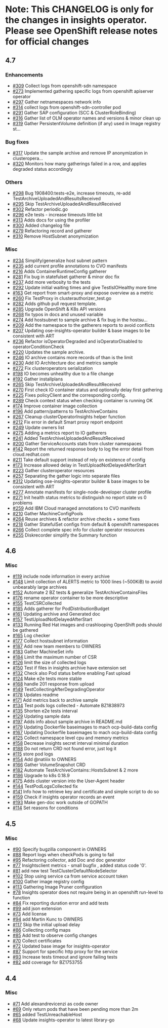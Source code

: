 # Note: This CHANGELOG is only for the changes in insights operator. Please see OpenShift release notes for official changes
<!--Latest hash: e758cd083ea6758e3f94984323ba2d6e293f0db4-->
## 4.7

### Enhancements
- [#309](https://github.com/openshift/insights-operator/pull/309) Collect logs from openshift-sdn namespace
- [#273](https://github.com/openshift/insights-operator/pull/273) Implemented gathering specific logs from openshift apiserver operator
- [#297](https://github.com/openshift/insights-operator/pull/297) Gather netnamespaces network info
- [#314](https://github.com/openshift/insights-operator/pull/314) collect logs from openshift-sdn-controller pod
- [#291](https://github.com/openshift/insights-operator/pull/291) Gather SAP configuration (SCC & ClusterRoleBinding)
- [#316](https://github.com/openshift/insights-operator/pull/316) Gather list of OLM operator names and versions & minor clean up
- [#319](https://github.com/openshift/insights-operator/pull/319) Gather PersistentVolume definition (if any) used in Image registry st…

### Bug fixes
- [#317](https://github.com/openshift/insights-operator/pull/317) Update the sample archive and remove IP anonymization in clusteropera…
- [#320](https://github.com/openshift/insights-operator/pull/320) Monitors how many gatherings failed in a row, and applies degraded status accordingly

### Others
- [#298](https://github.com/openshift/insights-operator/pull/298) Bug 1908400:tests-e2e, increase timeouts, re-add TestArchiveUploadedAndResultsReceived
- [#295](https://github.com/openshift/insights-operator/pull/295) Skip TestArchiveUploadedAndResultReceived
- [#302](https://github.com/openshift/insights-operator/pull/302) Refactor periodic.go
- [#296](https://github.com/openshift/insights-operator/pull/296) e2e tests - increase timeouts little bit
- [#313](https://github.com/openshift/insights-operator/pull/313) Adds docs for using the profiler
- [#300](https://github.com/openshift/insights-operator/pull/300) Added changelog file
- [#279](https://github.com/openshift/insights-operator/pull/279) Refactoring record and gatherer
- [#310](https://github.com/openshift/insights-operator/pull/310) Remove HostSubnet anonymization

### Misc
- [#234](https://github.com/openshift/insights-operator/pull/234) Simplify/generalize host subnet pattern
- [#235](https://github.com/openshift/insights-operator/pull/235) add current profile annotations to CVO manifests
- [#216](https://github.com/openshift/insights-operator/pull/216) Adds ContainerRuntimeConfig gatherer
- [#281](https://github.com/openshift/insights-operator/pull/281) Fix bug in statefulset gatherer & minor doc fix
- [#237](https://github.com/openshift/insights-operator/pull/237) Add more verbosity to the tests
- [#292](https://github.com/openshift/insights-operator/pull/292) Update initial waiting times and give TestIsIOHealthy more time
- [#163](https://github.com/openshift/insights-operator/pull/163) Get report from smart-proxy and expose overview as a metric
- [#260](https://github.com/openshift/insights-operator/pull/260) Fix TestProxy in clusterauthorizer_test.go
- [#282](https://github.com/openshift/insights-operator/pull/282) Adds github pull request template.
- [#285](https://github.com/openshift/insights-operator/pull/285) Upgrade OpenShift & K8s API versions
- [#268](https://github.com/openshift/insights-operator/pull/268) fix typos in docs and unused variable
- [#274](https://github.com/openshift/insights-operator/pull/274) Add hostsubnet to sample archive & fix bug in the hostsu…
- [#209](https://github.com/openshift/insights-operator/pull/209) Add the namespace to the gatherers reports to avoid conflicts
- [#207](https://github.com/openshift/insights-operator/pull/207) Updating ose-insights-operator builder & base images to be consistent with ART
- [#236](https://github.com/openshift/insights-operator/pull/236) Refactor isOperatorDegraded and isOperatorDisabled to operatorConditionCheck
- [#220](https://github.com/openshift/insights-operator/pull/220) Updates the sample archive.
- [#246](https://github.com/openshift/insights-operator/pull/246) IO archive contains more records of than is the limit
- [#230](https://github.com/openshift/insights-operator/pull/230) Add IO Architecture doc and metrics sample
- [#272](https://github.com/openshift/insights-operator/pull/272) Fix clusteroperators serialization
- [#198](https://github.com/openshift/insights-operator/pull/198) IO becomes unhealthy due to a file change
- [#192](https://github.com/openshift/insights-operator/pull/192) Gather installplans
- [#265](https://github.com/openshift/insights-operator/pull/265) Skip TestArchiveUploadedAndResultReceived
- [#270](https://github.com/openshift/insights-operator/pull/270) First check IO container status and optionally delay first gathering
- [#225](https://github.com/openshift/insights-operator/pull/225) Fixes policyClient and the corresponding config.
- [#289](https://github.com/openshift/insights-operator/pull/289) Check context status when checking container is running OK
- [#174](https://github.com/openshift/insights-operator/pull/174) Improve container image collection
- [#196](https://github.com/openshift/insights-operator/pull/196) Add pattern/patterns to TestArchiveContains
- [#267](https://github.com/openshift/insights-operator/pull/267) Cleanup clusterOperatorInsights helper function
- [#212](https://github.com/openshift/insights-operator/pull/212) Fix error in default Smart proxy report endpoint
- [#249](https://github.com/openshift/insights-operator/pull/249) Update owners list
- [#275](https://github.com/openshift/insights-operator/pull/275) Adding a metrics report to IO gatherers
- [#241](https://github.com/openshift/insights-operator/pull/241) Added TestArchiveUploadedAndResultReceived
- [#200](https://github.com/openshift/insights-operator/pull/200) Gather ServiceAccounts stats from cluster namespaces
- [#142](https://github.com/openshift/insights-operator/pull/142) Report the returned response body to log the error detail from cloud.redhat.com
- [#211](https://github.com/openshift/insights-operator/pull/211) Take default support instead of rely on existence of config
- [#173](https://github.com/openshift/insights-operator/pull/173) Increase allowed delay in TestUploadNotDelayedAfterStart
- [#223](https://github.com/openshift/insights-operator/pull/223) Gather clusteroperator resources
- [#257](https://github.com/openshift/insights-operator/pull/257) Separating the gather logic into separate files
- [#312](https://github.com/openshift/insights-operator/pull/312) Updating ose-insights-operator builder & base images to be consistent with ART
- [#277](https://github.com/openshift/insights-operator/pull/277) Annotate manifests for single-node-developer cluster profile
- [#271](https://github.com/openshift/insights-operator/pull/271) Init health status metrics to distinguish no report state vs 0 problems
- [#259](https://github.com/openshift/insights-operator/pull/259) Add IBM Cloud managed annotations to CVO manifests
- [#210](https://github.com/openshift/insights-operator/pull/210) Gather MachineConfigPools
- [#264](https://github.com/openshift/insights-operator/pull/264) Reuse archives & refactor archive checks + some fixes
- [#218](https://github.com/openshift/insights-operator/pull/218) Gather StatefulSet configs from default & openshift namespaces
- [#266](https://github.com/openshift/insights-operator/pull/266) Collect complete spec info for cluster operator resources
- [#255](https://github.com/openshift/insights-operator/pull/255) Diskrecorder simplify the Summary function

## 4.6

### Misc
- [#119](https://github.com/openshift/insights-operator/pull/119) include node information in every archive
- [#148](https://github.com/openshift/insights-operator/pull/148) Limit collection of ALERTS metric to 1000 lines (~500KiB) to avoid unbearably large archives
- [#152](https://github.com/openshift/insights-operator/pull/152) Automate 2 BZ tests & generalize TestArchiveContainsFiles
- [#176](https://github.com/openshift/insights-operator/pull/176) rename operator container to be more descriptive
- [#155](https://github.com/openshift/insights-operator/pull/155) TestCSRCollected
- [#185](https://github.com/openshift/insights-operator/pull/185) Adds gatherer for PodDistributionBudget
- [#161](https://github.com/openshift/insights-operator/pull/161) Updating archive and Generated doc
- [#157](https://github.com/openshift/insights-operator/pull/157) TestUploadNotDelayedAfterStart
- [#133](https://github.com/openshift/insights-operator/pull/133) Running Red Hat images and crashlooping OpenShift pods should be gathered
- [#165](https://github.com/openshift/insights-operator/pull/165) Log checker
- [#177](https://github.com/openshift/insights-operator/pull/177) Collect hostsubnet information
- [#187](https://github.com/openshift/insights-operator/pull/187) Add new team members to OWNERS
- [#183](https://github.com/openshift/insights-operator/pull/183) Gather MachineSet info
- [#184](https://github.com/openshift/insights-operator/pull/184) Limit the maximum number of CSR
- [#126](https://github.com/openshift/insights-operator/pull/126) limit the size of collected logs
- [#150](https://github.com/openshift/insights-operator/pull/150) Test if files in insights archive have extension set
- [#132](https://github.com/openshift/insights-operator/pull/132) Check also Pod status before enabling Fast upload
- [#124](https://github.com/openshift/insights-operator/pull/124) Make e2e tests more stable
- [#168](https://github.com/openshift/insights-operator/pull/168) handle 201 response from upload
- [#149](https://github.com/openshift/insights-operator/pull/149) TestCollectingAfterDegradingOperator
- [#178](https://github.com/openshift/insights-operator/pull/178) Updates readme
- [#171](https://github.com/openshift/insights-operator/pull/171) Add metrics back to archive sample
- [#134](https://github.com/openshift/insights-operator/pull/134) Test pods logs collected - Automate BZ1838973
- [#135](https://github.com/openshift/insights-operator/pull/135) Shorten e2e tests interval
- [#129](https://github.com/openshift/insights-operator/pull/129) Updating sample data
- [#197](https://github.com/openshift/insights-operator/pull/197) Adds info about sample archive in README.md
- [#179](https://github.com/openshift/insights-operator/pull/179) Updating Dockerfile baseimages to mach ocp-build-data config
- [#167](https://github.com/openshift/insights-operator/pull/167) Updating Dockerfile baseimages to mach ocp-build-data config
- [#125](https://github.com/openshift/insights-operator/pull/125) Collect namespace level cpu and memory metrics
- [#158](https://github.com/openshift/insights-operator/pull/158) Decrease insights secret interval minimal duration
- [#188](https://github.com/openshift/insights-operator/pull/188) Do not return CRD not found error, just log it
- [#115](https://github.com/openshift/insights-operator/pull/115) store pod logs
- [#154](https://github.com/openshift/insights-operator/pull/154) Add @natiiix to OWNERS
- [#166](https://github.com/openshift/insights-operator/pull/166) Gather VolumeSnapshot CRD
- [#182](https://github.com/openshift/insights-operator/pull/182) Automate TestArchiveContains::HostsSubnet & 2 more
- [#186](https://github.com/openshift/insights-operator/pull/186) Upgrade to k8s 0.18.9
- [#175](https://github.com/openshift/insights-operator/pull/175) Adds cluster version into the User-Agent header
- [#144](https://github.com/openshift/insights-operator/pull/144) TestPodLogsCollected fix
- [#141](https://github.com/openshift/insights-operator/pull/141) Info how to retrieve key and certificate and simple script to do so
- [#159](https://github.com/openshift/insights-operator/pull/159) Check if insights operator records an event
- [#193](https://github.com/openshift/insights-operator/pull/193) Make gen-doc work outside of GOPATH
- [#114](https://github.com/openshift/insights-operator/pull/114) Set reasons for conditions

## 4.5

### Misc
- [#90](https://github.com/openshift/insights-operator/pull/90) Specify bugzilla component in OWNERS
- [#88](https://github.com/openshift/insights-operator/pull/88) Report logs when checkPods is going to fail
- [#95](https://github.com/openshift/insights-operator/pull/95) Refactoring collector, add Doc and doc generator
- [#77](https://github.com/openshift/insights-operator/pull/77) Insightsclient metrics - small bugfix , added status code '0'.
- [#81](https://github.com/openshift/insights-operator/pull/81) add new test TestClusterDefaultNodeSelector
- [#102](https://github.com/openshift/insights-operator/pull/102) Stop using service ca from service account token
- [#100](https://github.com/openshift/insights-operator/pull/100) Gather image registry config
- [#113](https://github.com/openshift/insights-operator/pull/113) Gathering Image Pruner configuration
- [#78](https://github.com/openshift/insights-operator/pull/78) Insights operator does not require being in an openshift run-level to function
- [#84](https://github.com/openshift/insights-operator/pull/84) Fix reporting duration error and add tests
- [#99](https://github.com/openshift/insights-operator/pull/99) add json extension 
- [#73](https://github.com/openshift/insights-operator/pull/73) Add license
- [#94](https://github.com/openshift/insights-operator/pull/94) add Martin Kunc to OWNERS
- [#117](https://github.com/openshift/insights-operator/pull/117) Skip the initial upload delay
- [#86](https://github.com/openshift/insights-operator/pull/86) Collecting config maps
- [#85](https://github.com/openshift/insights-operator/pull/85) Add test to observe config changes
- [#70](https://github.com/openshift/insights-operator/pull/70) Collect certificates
- [#72](https://github.com/openshift/insights-operator/pull/72) Updated base image for insights-operator
- [#87](https://github.com/openshift/insights-operator/pull/87) Support for specific http proxy for the service
- [#93](https://github.com/openshift/insights-operator/pull/93) Increase tests timeout and ignore failing tests
- [#82](https://github.com/openshift/insights-operator/pull/82) add coverage for BZ1753755

## 4.4

### Misc
- [#71](https://github.com/openshift/insights-operator/pull/71) Add alexandrevicenzi as code owner
- [#69](https://github.com/openshift/insights-operator/pull/69) Only return pods that have been pending more than 2m
- [#65](https://github.com/openshift/insights-operator/pull/65) added TestUnreachableHost
- [#68](https://github.com/openshift/insights-operator/pull/68) Update insights-operator to latest library-go

